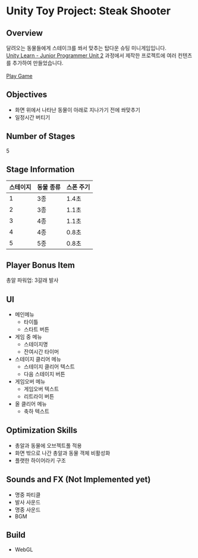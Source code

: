 # Unity Toy Project: Steak Shooter
## Overview
달려오는 동물들에게 스테이크를 쏴서 맞추는 탑다운 슈팅 미니게임입니다.<br>
[Unity Learn - Junior Programmer Unit 2](https://learn.unity.com/project/2danweon-gibon-geimpeulrei) 과정에서 제작한 프로젝트에 여러 컨텐츠를 추가하여 만들었습니다.<br>
<br>
[Play Game](https://play.unity.com/mg/other/webgl-builds-357811)

## Objectives
- 화면 위에서 나타난 동물이 아래로 지나가기 전에 쏴맞추기
- 일정시간 버티기

## Number of Stages
5

## Stage Information
|스테이지|동물 종류|스폰 주기|
|--|--|--|
|1|3종|1.4초|
|2|3종|1.1초|
|3|4종|1.1초|
|4|4종|0.8초|
|5|5종|0.8초|

## Player Bonus Item
총알 파워업: 3갈래 발사

## UI
- 메인메뉴
  - 타이틀
  - 스타트 버튼
- 게임 중 메뉴
  - 스테이지명
  - 잔여시간 타이머
- 스테이지 클리어 메뉴
  - 스테이지 클리어 텍스트
  - 다음 스테이지 버튼
- 게임오버 메뉴
  - 게임오버 텍스트
  - 리트라이 버튼
- 올 클리어 메뉴
  - 축하 텍스트

## Optimization Skills
- 총알과 동물에 오브젝트풀 적용
- 화면 밖으로 나간 총알과 동물 객체 비활성화
- 플랫한 하이어라키 구조

## Sounds and FX (Not Implemented yet)
- 명중 파티클
- 발사 사운드
- 명중 사운드
- BGM

## Build
- WebGL
